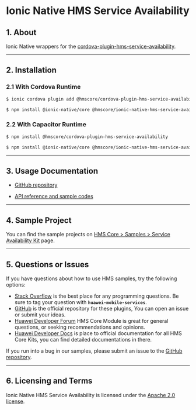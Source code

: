 # Ionic Native HMS Service Availability

## 1. About

Ionic Native wrappers for the [cordova-plugin-hms-service-availability](https://www.npmjs.com/package/@hmscore/cordova-plugin-hms-service-availability).

---

## 2. Installation

### 2.1 With Cordova Runtime

```bash
$ ionic cordova plugin add @hmscore/cordova-plugin-hms-service-availability
```

```bash
$ npm install @ionic-native/core @hmscore/ionic-native-hms-service-availability
```

### 2.2 With Capacitor Runtime

```bash
$ npm install @hmscore/cordova-plugin-hms-service-availability
```

```bash
$ npm install @ionic-native/core @hmscore/ionic-native-hms-service-availability
```

---

## 3. Usage Documentation

- [GitHub repository](https://github.com/HMS-Core/hms-cordova-plugin)

- [API reference and sample codes](https://github.com/HMS-Core/hms-cordova-plugin/blob/master/cordova-plugin-hms-service-availability/README.md#3-api-reference)

---

## 4. Sample Project

You can find the sample projects on [HMS Core > Samples > Service Availability Kit](https://developer.huawei.com/consumer/en/doc/overview/HMS-Core-Plugin) page.

---

## 5. Questions or Issues

If you have questions about how to use HMS samples, try the following options:

- [Stack Overflow](https://stackoverflow.com/questions/tagged/huawei-mobile-services) is the best place for any programming questions. Be sure to tag your question with **`huawei-mobile-services`**.
- [GitHub](https://github.com/HMS-Core/hms-cordova-plugin) is the official repository for these plugins, You can open an issue or submit your ideas.
- [Huawei Developer Forum](https://forums.developer.huawei.com/forumPortal/en/home?fid=0101187876626530001) HMS Core Module is great for general questions, or seeking recommendations and opinions.
- [Huawei Developer Docs](https://developer.huawei.com/consumer/en/doc/overview/HMS-Core-Plugin) is place to official documentation for all HMS Core Kits, you can find detailed documentations in there.

If you run into a bug in our samples, please submit an issue to the [GitHub repository](https://github.com/HMS-Core/hms-cordova-plugin).

---

## 6. Licensing and Terms

Ionic Native HMS Service Availability is licensed under the [Apache 2.0 license](LICENCE).
